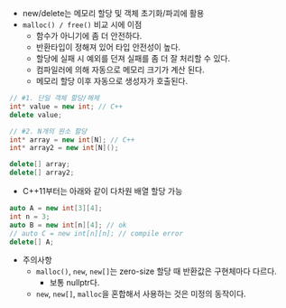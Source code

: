 - new/delete는 메모리 할당 및 객체 초기화/파괴에 활용
- `malloc() / free()` 비교 시에 이점
	- 함수가 아니기에 좀 더 안전하다.
	- 반환타입이 정해져 있어 타입 안전성이 높다.
	- 할당에 실패 시 예외를 던져 실패를 좀 더 잘 처리할 수 있다.
	- 컴파일러에 의해 자동으로 메모리 크기가 계산 된다.
	- 메모리 할당 이후 자동으로 생성자가 호출된다.
```cpp
// #1. 단일 객체 할당/해제
int* value = new int; // C++
delete value;

// #2. N개의 원소 할당
int* array = new int[N]; // C++
int* array2 = new int[N]();

delete[] array;
delete[] array2;
```
- C++11부터는 아래와 같이 다차원 배열 할당 가능
```cpp
auto A = new int[3][4];
int n = 3;
auto B = new int[n][4]; // ok
// auto C = new int[n][n]; // compile error
delete[] A;
```
- 주의사항
	- `malloc()`, `new`, `new[]`는 zero-size 할당 때 반환값은 구현체마다 다르다.
		- 보통 nullptr다.
	- `new`, `new[]`, `malloc`을 혼합해서 사용하는 것은 미정의 동작이다.